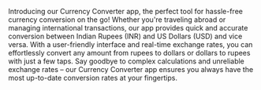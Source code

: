 Introducing our Currency Converter app, the perfect tool for hassle-free currency conversion on the go! Whether you're traveling abroad or managing international transactions, our app provides quick and accurate conversion between Indian Rupees (INR) and US Dollars (USD) and vice versa. With a user-friendly interface and real-time exchange rates, you can effortlessly convert any amount from rupees to dollars or dollars to rupees with just a few taps. Say goodbye to complex calculations and unreliable exchange rates – our Currency Converter app ensures you always have the most up-to-date conversion rates at your fingertips.
